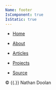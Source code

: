 ```yaml
---
Name: footer
IsComponent: true
IsStatic: true
---
```


<footer id="footer">
  <nav>

- [Home](/)
- [About](/about.html)
- [Articles](/articles.html)
- [Projects](/projects.html)
- [Source](https://github.com/NDoolan360/Go-Site/tree/main/website)

  </nav>

© {{.}} Nathan Doolan

</footer>
